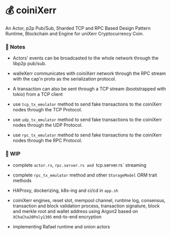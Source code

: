 


# 💰 coiniXerr

An Actor, p2p Pub/Sub, Sharded TCP and RPC Based Design Pattern Runtime, Blockchain and Engine for uniXerr Cryptocurrency Coin.


### 📇 Notes

* Actors' events can be broadcasted to the whole network through the libp2p pub/sub.

* walleXerr communicates with coiniXerr network through the RPC stream with the cap'n proto as the serialization protocol.

* A transaction can also be sent through a TCP stream (bootstrapped with tokio) from a TCP client

* use `tcp_tx_emulator` method to send fake transactions to the coiniXerr nodes through the TCP Protocol.

* use `udp_tx_emulator` method to send fake transactions to the coiniXerr nodes through the UDP Protocol.

* use `rpc_tx_emulator` method to send fake transactions to the coiniXerr nodes through the RPC Protocol.

### 📌 WIP 

* complete `actor.rs`, `rpc.server.rs and `tcp.server.rs` streaming 

* complete `rpc_tx_emulator` method and other `StorageModel` ORM trait methods

* HAProxy, dockerizing, k8s-ing and ci/cd in `app.sh`

* coiniXerr engines, reset slot, mempool channel, runtime log, consensus, transaction and block validation process, transaction signature, block and merkle root and wallet address using Argon2 based on `XChaCha20Poly1305` end-to-end encryption

* implementing Rafael runtime and onion actors
